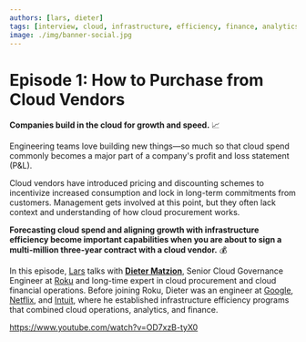 ```yaml
---
authors: [lars, dieter]
tags: [interview, cloud, infrastructure, efficiency, finance, analytics]
image: ./img/banner-social.jpg
---
```


# Episode 1: How to Purchase from Cloud Vendors

**Companies build in the cloud for growth and speed.** 📈

Engineering teams love building new things—so much so that cloud spend commonly becomes a major part of a company's profit and loss statement (P&L).

Cloud vendors have introduced pricing and discounting schemes to incentivize increased consumption and lock in long-term commitments from customers. Management gets involved at this point, but they often lack context and understanding of how cloud procurement works.

**Forecasting cloud spend and aligning growth with infrastructure efficiency become important capabilities when you are about to sign a multi-million three-year contract with a cloud vendor.** 💰

In this episode, [Lars](https://github.com/scapecast) talks with [**Dieter Matzion**](https://linkedin.com/in/matzion), Senior Cloud Governance Engineer at [Roku](https://roku.com) and long-time expert in cloud procurement and cloud financial operations. Before joining Roku, Dieter was an engineer at [Google](https://google.com), [Netflix](https://netflix.com), and [Intuit](https://intuit.com), where he established infrastructure efficiency programs that combined cloud operations, analytics, and finance.

https://www.youtube.com/watch?v=OD7xzB-tyX0
